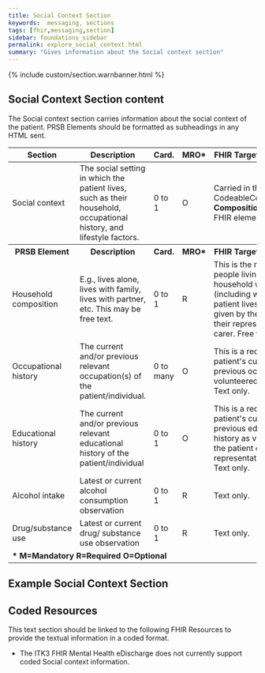 ```yaml
---
title: Social Context Section
keywords:  messaging, sections
tags: [fhir,messaging,section]
sidebar: foundations_sidebar
permalink: explore_social_context.html
summary: "Gives information about the Social context section"
---
```


{% include custom/section.warnbanner.html %}

## Social Context Section content ##
The Social context section carries information about the social context of the patient. PRSB Elements should be formatted as subheadings in any HTML sent.

<table style="width:100%;max-width: 100%;">
	<thead>
		<tr>
			<th width="15%">Section</th>
			<th width="35%">Description</th>
			<th width="5%">Card.</th>
			<th width="5%">MRO*</th>
			<th width="40%">FHIR Target and Guidance</th>
		</tr>
	</thead>
	<tbody>
		<tr>
			<td>Social context</td>
			<td>The social setting in which the patient lives, such as their household, occupational history, and lifestyle factors.</td>
			<td>0 to 1</td>
			<td>O</td>
				<td>Carried in the CodeableConcept of <b>Composition.section.code</b> FHIR element.</td>
		</tr>
		<tr>
			<th>PRSB Element</th>
			<th>Description</th>
			<th>Card.</th>
			<th>MRO*</th>
			<th>FHIR Target and Guidance</th>		
		</tr>
		<tr>
			<td>Household composition</td>
			<td>E.g., lives alone, lives with family, lives with partner, etc. This may be free text.</td>
			<td>0 to 1</td>
			<td>R</td>
			<td>This is the record of the people living in the household with the patient (including where the patient lives alone) as given by the patient or their representative or carer. Free text.</td>
		</tr>
		<tr>
			<td>Occupational history</td>
			<td>The current and/or previous relevant occupation(s) of the patient/individual.</td>
			<td>0 to many</td>
			<td>O</td>
			<td>This is a record of the patient's current or previous occupations as volunteered by the patient. Text only.</td>
		</tr>
		<tr>
			<td>Educational history</td>
			<td>The current and/or previous relevant educational history of the patient/individual</td>
			<td>0 to 1</td>
			<td>O</td>
			<td>This is a record of the patient's current or previous educational history as volunteered by the patient or their representative or carer. Text only.</td>
		</tr>
		<tr>
			<td>Alcohol intake</td>
			<td>Latest or current alcohol consumption observation</td>
			<td>0 to 1</td>
			<td>R</td>
			<td>Text only.</td>
		</tr>
		<tr>
			<td>Drug/substance use</td>
			<td>Latest or current drug/ substance use observation</td>
			<td>0 to 1</td>
			<td>R</td>
			<td>Text only.</td>
		</tr>
		<tr>
		<td colspan="5"><b>* M=Mandatory R=Required O=Optional</b></td>
		</tr>
	</tbody>
</table>

##  Example Social Context Section ##

<script src="https://gist.github.com/IOPS-DEV/73932c1d2ee99e5fd832bcbfa1922092.js"></script>

## Coded Resources ##

This text section should be linked to the following FHIR Resources to provide the textual information in a coded format.

- The ITK3 FHIR Mental Health eDischarge does not currently support coded Social context information.






